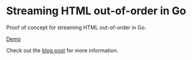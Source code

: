# Streaming HTML out-of-order in Go

Proof of concept for streaming HTML out-of-order in Go.

[Demo](https://go-streaming-html-ooo.fly.dev/)

Check out the [blog post](https://ryanjc.com/go-streaming-html-out-of-order) for more information.
